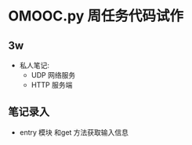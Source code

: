 # OMOOC.py 周任务代码试作

## 3w

- 私人笔记:
    + UDP 网络服务
    + HTTP 服务端


## 笔记录入

 - entry 模块 和get 方法获取输入信息
 
